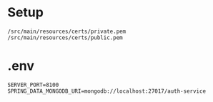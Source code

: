 # Setup
    /src/main/resources/certs/private.pem
    /src/main/resources/certs/public.pem

# .env
    SERVER_PORT=8100
    SPRING_DATA_MONGODB_URI=mongodb://localhost:27017/auth-service

